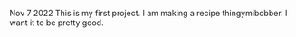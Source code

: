 Nov 7 2022
This is my first project.
I am making a recipe thingymibobber. I want it to be pretty good.